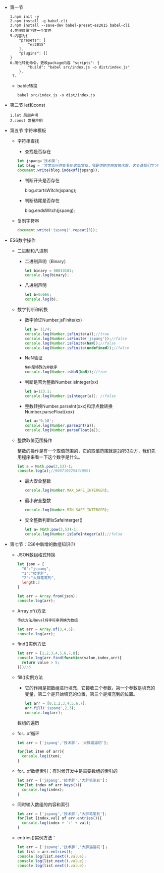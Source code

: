 * 第一节

  ```
  1.npm init -y
  2.npm install -g babel-cli
  3.npm install --save-dev babel-preset-es2015 babel-cli
  4.在根目录下建一个文件
  5.内容为{
      "presets": [
          "es2015"
      ],
      "plugins": []
  }
  6.简化转化命令，更改package内容 "scripts": {
          "build": "babel src/index.js -o dist/index.js"
      },
   7.
  ```

  * bable转换

    ```
    babel src/index.js -o dist/index.js
    ```

* 第二节 let和const

  ```
  1.let 局部声明
  2.const 常量声明
  ```

* 第五节 字符串模板

  * 字符串查找

    * 查找是否存在

    ```js
    let jspang='技术胖';
    let blog = '非常高兴你能看到这篇文章，我是你的老朋友技术胖。这节课我们学习字符串模版。';
    document.write(blog.indexOf(jspang));
    ```

    * 判断开头是否存在

      blog.startsWitch(jspang);

    * 判断结尾是否存在

      blog.endsWitch(jspang);

  * 复制字符串

    ```js
    document.write('jspang|'.repeat(3));
    ```

* ES6数字操作

  * 二进制和八进制

    * 二进制声明（Binary）

      ```js
      let binary = 0B010101;
      console.log(binary);
      ```

    * 八进制声明

      ```js
      let b=0o666;
      console.log(b);
      ```

  * 数字判断和转换

    * 数字验证Number.jsFinite(xx)

      ```js
      let a= 11/4;
      console.log(Number.isFinite(a));//true
      console.log(Number.isFinite('jspang'));//false
      console.log(Number.isFinite(NaN));//false
      console.log(Number.isFinite(undefined));//false
      ```

    * NaN验证

      ```js
      NaN是特殊的非数字
      console.log(Number.isNaN(NaN));//true
      ```

    * 判断是否为整数Number.isInteger(xx)

      ```js
      let a=123.1;
      console.log(Number.isInteger(a)); //false
      ```

    * 整数转换Number.parseInt(xxx)和浮点数转换Number.parseFloat(xxx)

      ```js
      let a='9.18';
      console.log(Number.parseInt(a)); 
      console.log(Number.parseFloat(a));
      ```

  * 整数取值范围操作

    整数的操作是有一个取值范围的，它的取值范围就是2的53次方，我们先用程序来看一下这个数字是什么。

    ```js
    let a = Math.pow(2,53)-1;
    console.log(a);//9007199254740991
    ```

    * 最大安全整数

      ```js
      console.log(Number.MAX_SAFE_INTERGER);
      ```

    * 最小安全整数

      ```js
      console.log(Number.MIN_SAFE_INTERGER);
      ```

    * 安全整数判断isSafeInterger()

      ```js
      let a= Math.pow(2,53)-1;
      console.log(Number.isSafeInteger(a));//false
      ```

* 第七节：ES6中新增的数组知识(1)

  * JSON数组格式转换

    ```js
    let json = {
      "0":"jspang",
      "1":"技术胖",
      "2":"大胖笔笔到",
      length:3
    }

    let arr = Array.from(json);
    console.log(arr);
    ```

  * Array.of()方法

    ```js
    传统方法用eval将字符串转换为数组

    let arr = Array.of(3,4,5);
    console.log(arr);
    ```

  * find()实例方法

    ```js
    let arr = [1,2,3,4,5,6,7,8];
    console.log(arr.find(function(value,index,arr){
      return value > 5;
    }))//6
    ```

  * fill()实例方法

    * 它的作用是把数组进行填充，它接收三个参数，第一个参数是填充的变量，第二个是开始填充的位置，第三个是填充到的位置。

      ```js
      let arr = [0,1,2,3,4,5,6,7];
      arr.fill('jspang',2,3);
      console.log(arr);
      ```

    数组的遍历

  * for...of循环

    ```js
    let arr = ['jspang','技术胖'，'大胖逼逼叨'];

    for(let item of arr){
      console.log(item);
    }
    ```

  * for...of数组索引：有时候开发中是需要数组的索引的

    ```js
    let arr = ['jspang','技术胖','大胖笔笔到']；
    for(let index of arr.keys()){
      console.log(index);
    }
    ```

  * 同时输入数组的内容和索引

    ```js
    let arr = ['jspang','技术胖','大胖笔笔到'];
    for(let [index,val] of arr.entries()){
      console.log(index + ':' + val);
    }
    ```

  * entries()实例方法：

    ```js
    let arr = ['jspang','技术胖','大胖逼逼叨']；
    let list = arr.entries();
    console.log(list.next().value);
    console.log(list.next().value);
    console.log(list.next().value);
    ```

